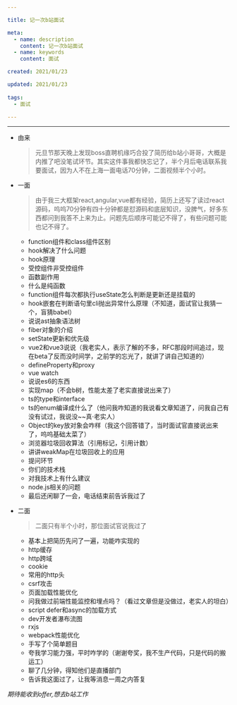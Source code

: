 ```yaml
---

title: 记一次b站面试

meta:
  - name: description
    content: 记一次b站面试
  - name: keywords
    content: 面试

created: 2021/01/23

updated: 2021/01/23
 
tags:
  - 面试

---
```


---

- 由来
  >元旦节那天晚上发现boss直聘机缘巧合投了简历给b站小哥哥，大概是内推了吧没笔试环节。其实这件事我都快忘记了，半个月后电话联系我要面试，因为人不在上海一面电话70分钟，二面视频半个小时。
- 一面
  >由于我三大框架react,angular,vue都有经验，简历上还写了读过react源码，呜呜70分钟有四十分钟都是怼源码和底层知识，没脾气，好多东西都问到我答不上来为止。问题先后顺序可能记不得了，有些问题可能也记不得了。
  - function组件和class组件区别 
  - hook解决了什么问题
  - hook原理
  - 受控组件非受控组件
  - 函数副作用
  - 什么是纯函数
  - function组件每次都执行useState怎么判断是更新还是挂载的
  - hook嵌套在判断语句里cli抛出异常什么原理（不知道，面试官让我猜一个，盲猜babel）
  - 说说ast抽象语法树
  - fiber对象的介绍
  - setState更新和优先级
  - vue2和vue3说说（我老实人，表示了解的不多，RFC那段时间追过，现在beta了反而没时间学，之前学的忘光了，就讲了讲自己知道的）
  - defineProperty和proxy
  - vue watch
  - 说说es6的东西
  - 实现map（不会b树，性能太差了老实直接说出来了）
  - ts的type和interface
  - ts的enum编译成什么了（他问我咋知道的我说看文章知道了，问我自己有没有试过，我说没~~真·老实人）
  - Object的key放对象会咋样（我这个回答错了，当时面试官直接说出来了，呜呜基础太菜了）
  - 浏览器垃圾回收算法（引用标记，引用计数）
  - 讲讲weakMap在垃圾回收上的应用
  - 提问环节
  - 你们的技术栈
  - 对我技术上有什么建议
  - node.js相关的问题
  - 最后还闲聊了一会，电话结束前告诉我过了

- 二面

    >二面只有半个小时，那位面试官说我过了
    - 基本上把简历先问了一遍，功能咋实现的
    - http缓存
    - http跨域
    - cookie
    - 常用的http头
    - csrf攻击
    - 页面加载性能优化
    - 问我做过前端性能监控和埋点吗？（看过文章但是没做过，老实人的坦白）
    - script defer和async的加载方式
    - dev开发者瀑布流图
    - rxjs
    - webpack性能优化
    - 手写了个简单题目
    - 夸我学习能力强，平时咋学的（谢谢夸奖，我不生产代码，只是代码的搬运工）
    - 聊了几分钟，得知他们是直播部门
    - 告诉我这面过了，让我等消息一周之内答复

*期待能收到offer,想去b站工作*